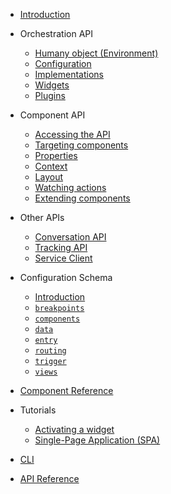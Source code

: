 - [Introduction](/)

- Orchestration API

  - [Humany object (Environment)](orchestration/#environment)
  - [Configuration](orchestration/#configuration)
  - [Implementations](orchestration/#implementations)
  - [Widgets](orchestration/#widgets)
  - [Plugins](orchestration/#plugins)

- Component API

  - [Accessing the API](component/#accessing-the-api)
  - [Targeting components](component/#targeting-components)
  - [Properties](component/#properties)
  - [Context](component/#context)
  - [Layout](component/#layout)
  - [Watching actions](component/#watching-actions)
  - [Extending components](component/#extending-components)

- Other APIs

  - [Conversation API](api/conversation.md)
  - [Tracking API](api/tracking.md)
  - [Service Client](api/serviceclient.md)

- Configuration Schema

  - [Introduction](configuration-schema/#introduction)
  - [`breakpoints`](configuration-schema/#breakpoints)
  - [`components`](configuration-schema/#components)
  - [`data`](configuration-schema/#data)
  - [`entry`](configuration-schema/#entry)
  - [`routing`](configuration-schema/#routing)
  - [`trigger`](configuration-schema/#trigger)
  - [`views`](configuration-schema/#views)

- [Component Reference](component-reference/)

- Tutorials

  - [Activating a widget](tutorials/activate-widget.md)
  - [Single-Page Application (SPA)](tutorials/spa.md) 

- [CLI](cli.md)
- [API Reference](api-reference.md)